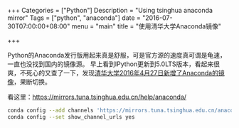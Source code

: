 +++
Categories = ["Python"]
Description = "Using tsinghua anaconda mirror"
Tags = ["python", "anaconda"]
date = "2016-07-30T07:00:00+08:00"
menu = "main"
title = "使用清华大学Anaconda镜像"

+++

Python的Anaconda发行版用起来真是舒服，可是官方源的速度真可谓是龟速，一直也没找到国内的镜像源。
早上看到IPython更新到5.0LTS版本，看起来很爽，不死心的又查了一下，发现[清华大学2016年4月27日新增了Anaconda的镜像](https://mirrors.tuna.tsinghua.edu.cn/news/#alpine-anaconda)，果断切换。

看这里：<https://mirrors.tuna.tsinghua.edu.cn/help/anaconda/>

```bash
conda config --add channels 'https://mirrors.tuna.tsinghua.edu.cn/anaconda/pkgs/free/'
conda config --set show_channel_urls yes
```
